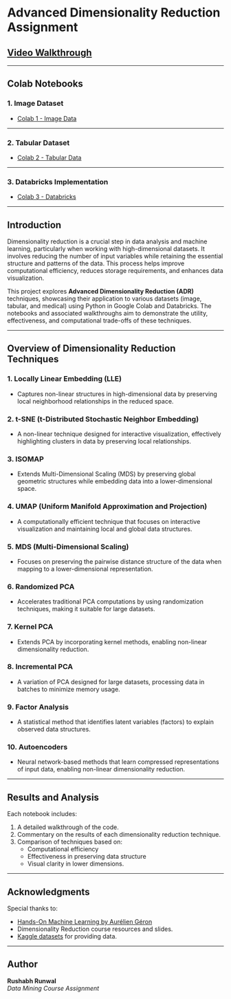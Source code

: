 # Advanced Dimensionality Reduction Assignment

##  [**Video Walkthrough**](HTTP://youtube.com)

---

## Colab Notebooks

### 1. Image Dataset
- [Colab 1 - Image Data](INSERT_COLAB_1_LINK)


---

### 2. Tabular Dataset
- [Colab 2 - Tabular Data](INSERT_COLAB_2_LINK)


---

### 3. Databricks Implementation
- [Colab 3 - Databricks](INSERT_COLAB_3_LINK)

---

## Introduction
Dimensionality reduction is a crucial step in data analysis and machine learning, particularly when working with high-dimensional datasets. It involves reducing the number of input variables while retaining the essential structure and patterns of the data. This process helps improve computational efficiency, reduces storage requirements, and enhances data visualization.

This project explores **Advanced Dimensionality Reduction (ADR)** techniques, showcasing their application to various datasets (image, tabular, and medical) using Python in Google Colab and Databricks. The notebooks and associated walkthroughs aim to demonstrate the utility, effectiveness, and computational trade-offs of these techniques.

---

## Overview of Dimensionality Reduction Techniques
### 1. Locally Linear Embedding (LLE)
- Captures non-linear structures in high-dimensional data by preserving local neighborhood relationships in the reduced space.

### 2. t-SNE (t-Distributed Stochastic Neighbor Embedding)
- A non-linear technique designed for interactive visualization, effectively highlighting clusters in data by preserving local relationships.

### 3. ISOMAP
- Extends Multi-Dimensional Scaling (MDS) by preserving global geometric structures while embedding data into a lower-dimensional space.

### 4. UMAP (Uniform Manifold Approximation and Projection)
- A computationally efficient technique that focuses on interactive visualization and maintaining local and global data structures.

### 5. MDS (Multi-Dimensional Scaling)
- Focuses on preserving the pairwise distance structure of the data when mapping to a lower-dimensional representation.

### 6. Randomized PCA
- Accelerates traditional PCA computations by using randomization techniques, making it suitable for large datasets.

### 7. Kernel PCA
- Extends PCA by incorporating kernel methods, enabling non-linear dimensionality reduction.

### 8. Incremental PCA
- A variation of PCA designed for large datasets, processing data in batches to minimize memory usage.

### 9. Factor Analysis
- A statistical method that identifies latent variables (factors) to explain observed data structures.

### 10. Autoencoders
- Neural network-based methods that learn compressed representations of input data, enabling non-linear dimensionality reduction.

---

## Results and Analysis
Each notebook includes:
1. A detailed walkthrough of the code.
2. Commentary on the results of each dimensionality reduction technique.
3. Comparison of techniques based on:
   - Computational efficiency
   - Effectiveness in preserving data structure
   - Visual clarity in lower dimensions.

---

## Acknowledgments
Special thanks to:
- [Hands-On Machine Learning by Aurélien Géron](https://github.com/ageron/handson-ml2)
- Dimensionality Reduction course resources and slides.
- [Kaggle datasets](https://www.kaggle.com/) for providing data.

---

## Author
**Rushabh Runwal**  
*Data Mining Course Assignment*  
